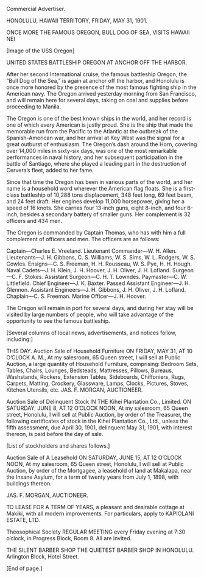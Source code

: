 Commercial Advertiser.

HONOLULU, HAWAII TERRITORY, FRIDAY, MAY 31, 1901.

ONCE MORE THE FAMOUS OREGON, BULL DOG OF SEA, VISITS HAWAII NEI

[Image of the USS Oregon]

UNITED STATES BATTLESHIP OREGON AT ANCHOR OFF THE HARBOR.

After her second International cruise, the famous battleship Oregon, the “Bull Dog of the Sea,” is again at anchor off the harbor, and Honolulu is once more honored by the presence of the most famous fighting ship in the American navy. The Oregon arrived yesterday morning from San Francisco, and will remain here for several days, taking on coal and supplies before proceeding to Manila.

The Oregon is one of the best known ships in the world, and her record is one of which every American is justly proud. She is the ship that made the memorable run from the Pacific to the Atlantic at the outbreak of the Spanish-American war, and her arrival at Key West was the signal for a great outburst of enthusiasm. The Oregon’s dash around the Horn, covering over 14,000 miles in sixty-six days, was one of the most remarkable performances in naval history, and her subsequent participation in the battle of Santiago, where she played a leading part in the destruction of Cervera’s fleet, added to her fame.

Since that time the Oregon has been in various parts of the world, and her name is a household word wherever the American flag floats. She is a first-class battleship of 10,288 tons displacement, 348 feet long, 69 feet beam, and 24 feet draft. Her engines develop 11,000 horsepower, giving her a speed of 16 knots. She carries four 13-inch guns, eight 8-inch, and four 6-inch, besides a secondary battery of smaller guns. Her complement is 32 officers and 434 men.

The Oregon is commanded by Captain Thomas, who has with him a full complement of officers and men. The officers are as follows:

Captain—Charles E. Vreeland.
Lieutenant Commander—W. H. Allen.
Lieutenants—J. H. Gibbons, C. S. Williams, W. S. Sims, W. L. Rodgers, W. S. Cowles.
Ensigns—C. S. Freeman, H. H. Rousseau, W. S. Pye, H. H. Hough.
Naval Cadets—J. H. Klein, J. H. Hoover, J. H. Oliver, J. H. Lofland.
Surgeon—C. F. Stokes.
Assistant Surgeon—C. H. T. Lowndes.
Paymaster—C. W. Littlefield.
Chief Engineer—J. K. Baxter.
Passed Assistant Engineer—J. H. Glennon.
Assistant Engineers—J. H. Gibbons, J. H. Oliver, J. H. Lofland.
Chaplain—C. S. Freeman.
Marine Officer—J. H. Hoover.

The Oregon will remain in port for several days, and during her stay will be visited by large numbers of people, who will take advantage of the opportunity to see the famous battleship.

[Several columns of local news, advertisements, and notices follow, including:]

THIS DAY.
Auction Sale
of
Household Furniture
ON FRIDAY, MAY 31,
AT 10 O’CLOCK A. M.,
At my salesroom, 65 Queen street, I will sell at Public Auction, a large quantity of Household Furniture, comprising:
Bedroom Sets, Tables, Chairs, Lounges, Bedsteads, Mattresses, Pillows, Bureaus, Washstands, Rockers, Extension Tables, Sideboards, Chiffoniers, Rugs, Carpets, Matting, Crockery, Glassware, Lamps, Clocks, Pictures, Stoves, Kitchen Utensils, etc.
JAS. F. MORGAN,
AUCTIONEER.

Auction Sale
of
Delinquent Stock
IN THE
Kihei Plantation Co., Limited.
ON SATURDAY, JUNE 8,
AT 12 O’CLOCK NOON,
At my salesroom, 65 Queen street, Honolulu, I will sell at Public Auction, by order of the Treasurer, the following certificates of stock in the Kihei Plantation Co., Ltd., unless the fifth assessment, due April 30, 1901, delinquent May 31, 1901, with interest thereon, is paid before the day of sale.

[List of stockholders and shares follows.]

Auction Sale
of
A Leasehold
ON SATURDAY, JUNE 15,
AT 12 O’CLOCK NOON,
At my salesroom, 65 Queen street, Honolulu, I will sell at Public Auction, by order of the Mortgagee, a leasehold of land at Makalapa, near the Insane Asylum, for a term of twenty years from July 1, 1898, with buildings thereon.

JAS. F. MORGAN,
AUCTIONEER.

TO LEASE
FOR A TERM OF YEARS, a pleasant and desirable cottage at Makiki, with all modern improvements. For particulars, apply to
KAPIOLANI ESTATE, LTD.

Theosophical Society
REGULAR MEETING every Friday evening at 7:30 o’clock, in Progress Block, Room 8. All are invited.

THE SILENT BARBER SHOP
THE QUIETEST BARBER SHOP IN HONOLULU.
Arlington Block, Hotel Street.

[End of page.]